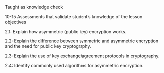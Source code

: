 
Taught as knowledge check  

10-15 Assessments that validate student’s knowledge of the lesson objectives

2.1: Explain how asymmetric (public key) encryption works.

2.2: Explain the difference between symmetric and asymmetric encryption and the need for public key cryptography.

2.3: Explain the use of key exchange/agreement protocols in cryptography.

2.4: Identify commonly used algorithms for asymmetric encryption. 


